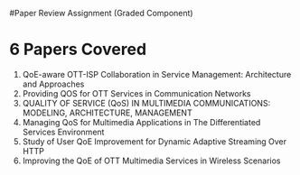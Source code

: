 #Paper Review Assignment (Graded Component)
# 6 Papers Covered
1) QoE-aware OTT-ISP Collaboration in Service Management: Architecture and Approaches
2) Providing QOS for OTT Services in Communication Networks 
3) QUALITY OF SERVICE (QoS) IN MULTIMEDIA COMMUNICATIONS: MODELING, ARCHITECTURE, MANAGEMENT
4) Managing QoS for Multimedia Applications in The Differentiated Services Environment 
5) Study of User QoE Improvement for Dynamic Adaptive Streaming Over HTTP
6) Improving the QoE of OTT Multimedia Services in Wireless Scenarios
